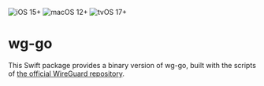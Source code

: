 ![iOS 15+](https://img.shields.io/badge/iOS-15+-green.svg)
![macOS 12+](https://img.shields.io/badge/macOS-12+-green.svg)
![tvOS 17+](https://img.shields.io/badge/tvOS-17+-green.svg)

# wg-go

This Swift package provides a binary version of wg-go, built with the scripts of [the official WireGuard repository][repo-wg-go].

[repo-wg-go]: https://github.com/WireGuard/wireguard-apple/tree/master/Sources/WireGuardKitGo
